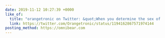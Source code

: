 ```yaml
---
date: 2019-11-12 10:27:39 +0000
like_of:
  title: "orangetronic on Twitter: &quot;When you determine the sex of …"
  link: https://twitter.com/Orangetronic/status/1194162867571974144
posting_method: https://omnibear.com
---
```

